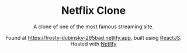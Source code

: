 <h1 align="center">
  Netflix Clone
</h1>
<p align="center">
  A clone of one of the most famous streaming site.
</p>
<p align="center">
  Found at <a href="https://frosty-dubinsky-295bad.netlify.app" target="_blank">https://frosty-dubinsky-295bad.netlify.app</a>, built using <a href="https://reactjs.org/" target="_blank">ReactJS</a>. Hosted with <a href="https://www.netlify.com/" target="_blank">Netlify</a>
</p>
